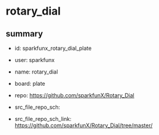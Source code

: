 # rotary_dial
 
## summary 
* id: sparkfunx_rotary_dial_plate
* user: sparkfunx
* name: rotary_dial
* board: plate
* repo: https://github.com/sparkfunX/Rotary_Dial



* src_file_repo_sch: 
* src_file_repo_sch_link: https://github.com/sparkfunX/Rotary_Dial/tree/master/






